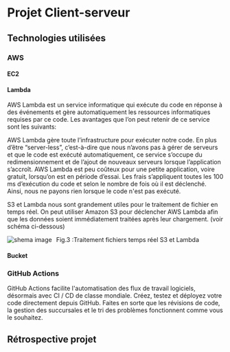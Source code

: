 # Projet Client-serveur
## Technologies utilisées

### AWS

#### EC2

#### Lambda
AWS Lambda est un service informatique qui exécute du code en réponse à des événements et gère automatiquement les ressources informatiques requises par ce code. 
Les avantages que l’on peut retenir de ce service sont les suivants:

AWS Lambda gère toute l’infrastructure pour exécuter notre code. En plus d’être “server-less”, c’est-à-dire que nous n’avons pas à gérer de serveurs et que le code est exécuté automatiquement, ce service s’occupe du redimensionnement et de l’ajout de nouveaux serveurs lorsque l’application s’accroît.
AWS Lambda est peu coûteux pour une petite application, voire gratuit, lorsqu’on est en période d’essai. Les frais s’appliquent toutes les 100 ms d’exécution du code et selon le nombre de fois où il est déclenché. Ainsi, nous ne payons rien lorsque le code n'est pas exécuté.

S3 et Lambda nous sont grandement utiles pour le traitement de fichier en temps réel.
On peut utiliser Amazon S3 pour déclencher AWS Lambda afin que les données soient immédiatement traitées après leur chargement. (voir schéma ci-dessous)

<img src="projetjs/Capture d’écran 2021-01-28 à 14.41.10.png"
     alt="shema image"
     style="float: left; margin-right: 10px;" />
Fig.3 :Traitement fichiers temps réel S3 et Lambda

#### Bucket


### GitHub Actions
GitHub Actions facilite l'automatisation des flux de travail logiciels, désormais avec CI / CD de classe mondiale. Créez, testez et déployez votre code directement depuis GitHub. Faites en sorte que les révisions de code, la gestion des succursales et le tri des problèmes fonctionnent comme vous le souhaitez.


## Rétrospective projet
